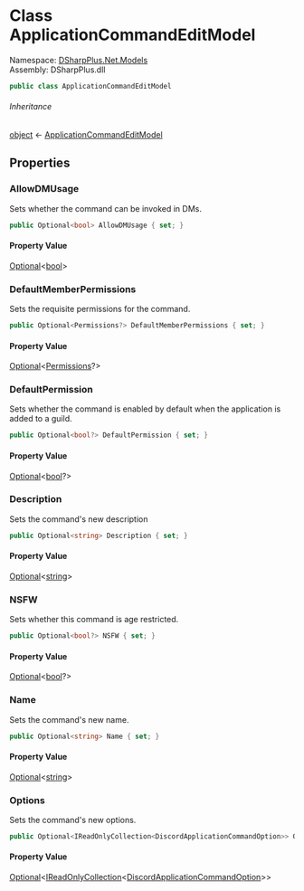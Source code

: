# Class ApplicationCommandEditModel

Namespace: [DSharpPlus.Net.Models](DSharpPlus.Net.Models.md)  
Assembly: DSharpPlus.dll

```csharp
public class ApplicationCommandEditModel
```

###### Inheritance

[object](https://learn.microsoft.com/dotnet/api/system.object) ← 
[ApplicationCommandEditModel](DSharpPlus.Net.Models.ApplicationCommandEditModel.md)

## Properties

### <a id="DSharpPlus_Net_Models_ApplicationCommandEditModel_AllowDMUsage"></a>AllowDMUsage

Sets whether the command can be invoked in DMs.

```csharp
public Optional<bool> AllowDMUsage { set; }
```

#### Property Value

[Optional](DSharpPlus.Entities.Optional\-1.md)<[bool](https://learn.microsoft.com/dotnet/api/system.boolean)\>

### <a id="DSharpPlus_Net_Models_ApplicationCommandEditModel_DefaultMemberPermissions"></a>DefaultMemberPermissions

Sets the requisite permissions for the command.

```csharp
public Optional<Permissions?> DefaultMemberPermissions { set; }
```

#### Property Value

[Optional](DSharpPlus.Entities.Optional\-1.md)<[Permissions](DSharpPlus.Permissions.md)?\>

### <a id="DSharpPlus_Net_Models_ApplicationCommandEditModel_DefaultPermission"></a>DefaultPermission

Sets whether the command is enabled by default when the application is added to a guild.

```csharp
public Optional<bool?> DefaultPermission { set; }
```

#### Property Value

[Optional](DSharpPlus.Entities.Optional\-1.md)<[bool](https://learn.microsoft.com/dotnet/api/system.boolean)?\>

### <a id="DSharpPlus_Net_Models_ApplicationCommandEditModel_Description"></a>Description

Sets the command's new description

```csharp
public Optional<string> Description { set; }
```

#### Property Value

[Optional](DSharpPlus.Entities.Optional\-1.md)<[string](https://learn.microsoft.com/dotnet/api/system.string)\>

### <a id="DSharpPlus_Net_Models_ApplicationCommandEditModel_NSFW"></a>NSFW

Sets whether this command is age restricted.

```csharp
public Optional<bool?> NSFW { set; }
```

#### Property Value

[Optional](DSharpPlus.Entities.Optional\-1.md)<[bool](https://learn.microsoft.com/dotnet/api/system.boolean)?\>

### <a id="DSharpPlus_Net_Models_ApplicationCommandEditModel_Name"></a>Name

Sets the command's new name.

```csharp
public Optional<string> Name { set; }
```

#### Property Value

[Optional](DSharpPlus.Entities.Optional\-1.md)<[string](https://learn.microsoft.com/dotnet/api/system.string)\>

### <a id="DSharpPlus_Net_Models_ApplicationCommandEditModel_Options"></a>Options

Sets the command's new options.

```csharp
public Optional<IReadOnlyCollection<DiscordApplicationCommandOption>> Options { set; }
```

#### Property Value

[Optional](DSharpPlus.Entities.Optional\-1.md)<[IReadOnlyCollection](https://learn.microsoft.com/dotnet/api/system.collections.generic.ireadonlycollection\-1)<[DiscordApplicationCommandOption](DSharpPlus.Entities.DiscordApplicationCommandOption.md)\>\>

